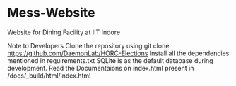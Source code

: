 # Mess-Website

Website for Dining Facility at IIT Indore

Note to Developers
Clone the repository using git clone https://github.com/DaemonLab/HORC-Elections
Install all the dependencies mentioned in requirements.txt
SQLite is as the default database during development.
Read the Documentaions on index.html present in /docs/_build/html/index.html
